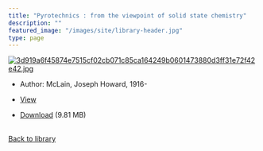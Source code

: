```yaml
---
title: "Pyrotechnics : from the viewpoint of solid state chemistry"
description: ""
featured_image: "/images/site/library-header.jpg"
type: page
---
```


<a href="https://drive.google.com/file/d/1gevxak-Mn4M2zgbiU3pH3oSrL1fMUhk_/view" target="_blank">![3d919a6f45874e7515cf02cb071c85ca164249b0601473880d3ff31e72f42e42.jpg](/images/library/3d919a6f45874e7515cf02cb071c85ca164249b0601473880d3ff31e72f42e42.jpg)</a>
* Author: McLain, Joseph Howard, 1916-
* <a href="https://drive.google.com/file/d/1gevxak-Mn4M2zgbiU3pH3oSrL1fMUhk_/view" target="_blank">View</a>

* [Download](https://drive.google.com/uc?export=download&id=1gevxak-Mn4M2zgbiU3pH3oSrL1fMUhk_) (9.81 MB)

<br />[Back to library](/library/)
